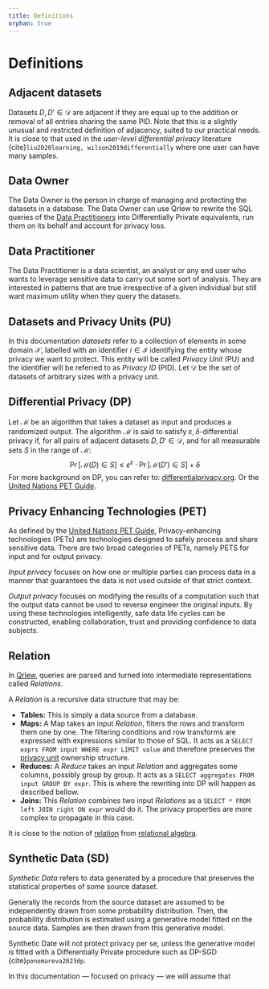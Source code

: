 ```yaml
---
title: Definitions
orphan: true
---
```

# Definitions

## Adjacent datasets

Datasets $D, D' \in \mathcal{D}$ are adjacent if they are equal up to the addition or removal of all entries sharing the same PID. Note that this is a slightly unusual and restricted definition of adjacency, suited to our practical needs. It is close to that used in the *user-level differential privacy* literature {cite}`liu2020learning, wilson2019differentially` where one user can have many samples.

## Data Owner
The Data Owner is the person in charge of managing and protecting the datasets in a database.
The Data Owner can use Qrlew to rewrite the SQL queries of the [Data Practitioners](#data-practitioner) into Differentially Private equivalents,
run them on its behalf and account for privacy loss.

## Data Practitioner
The Data Practitioner is a data scientist, an analyst or any end user who wants to leverage sensitive data to carry out some sort of analysis.
They are interested in patterns that are true irrespective of a given individual but still want maximum utility when they query the datasets.

## Datasets and Privacy Units (PU)

In this documentation *datasets* refer to a collection of elements in some domain $\mathcal{X}$, labelled with an identifier $i\in \mathcal{I}$ identifying the entity whose privacy we want to protect. This entity will be called *Privacy Unit* (PU) and the identifier will be referred to as *Privacy ID* (PID). Let $\mathcal{D}$ be the set of datasets of arbitrary sizes with a privacy unit.

## Differential Privacy (DP)

Let $\mathcal{M}$ be an algorithm that takes a dataset as input and produces a randomized output. The algorithm $\mathcal{M}$ is said to satisfy $\varepsilon,\delta$-differential privacy if, for all pairs of adjacent datasets $D, D' \in \mathcal{D}$, and for all measurable sets $S$ in the range of $\mathcal{M}$:
$$
\Pr[\mathcal{M}(D) \in S] \leq e^{\varepsilon} \cdot \Pr[\mathcal{M}(D') \in S] + \delta
$$
For more background on DP, you can refer to: [differentialprivacy.org](https://differentialprivacy.org/resources/).
Or the [United Nations PET Guide](https://unstats.un.org/bigdata/task-teams/privacy/guide/2023_UN%20PET%20Guide.pdf#page=36).

## Privacy Enhancing Technologies (PET)

As defined by the [United Nations PET Guide](https://unstats.un.org/bigdata/task-teams/privacy/guide/2023_UN%20PET%20Guide.pdf),
Privacy-enhancing technologies (PETs) are technologies
designed to safely process and share sensitive data.
There are two broad categories of PETs,
namely PETS for input and for output privacy.

*Input privacy* focuses on how one or multiple
parties can process data in a manner that guarantees
the data is not used outside of that strict context.

*Output privacy* focuses on modifying the results of a computation
such that the output data cannot be used to reverse
engineer the original inputs. By using these technologies
intelligently, safe data life cycles can be constructed,
enabling collaboration, trust and providing confidence to
data subjects.

## Relation

In [Qrlew], queries are parsed and turned into intermediate representations called *Relations*.

A *Relation* is a recursive data structure that may be:
* **Tables:** This is simply a data source from a database.
* **Maps:** A Map takes an input *Relation*, filters the rows and transform them one by one. The filtering conditions and row transforms are expressed with expressions similar to those of SQL. It acts as a `SELECT exprs FROM input WHERE expr LIMIT value` and therefore preserves the [privacy unit](/definitions.md#datasets-and-privacy-units-pu) ownership structure.
* **Reduces:** A *Reduce* takes an input *Relation* and aggregates some columns, possibly group by group. It acts as a `SELECT aggregates FROM input GROUP BY expr`. This is where the rewriting into DP will happen as described bellow.
* **Joins:** This *Relation* combines two input *Relations* as a `SELECT * FROM left JOIN right ON expr` would do it. The privacy properties are more complex to propagate in this case.

It is close to the notion of [relation](https://en.wikipedia.org/wiki/Relation_(database)) from [relational algebra](https://en.wikipedia.org/wiki/Relational_algebra).

## Synthetic Data (SD)

*Synthetic Data* refers to data generated by a procedure
that preserves the statistical properties of some source dataset.

Generally the records from the source dataset are assumed to
be independently drawn from some probability distribution.
Then, the probability distribution is estimated using a generative model
fitted on the source data.
Samples are then drawn from this generative model.

Synthetic Date will not protect privacy per se, unless the generative model
is fitted with a Differentially Private procedure such as DP-SGD {cite}`ponomareva2023dp`.

In this documentation — focused on privacy — we will assume that 

[Qrlew]: https://qrlew.github.io/